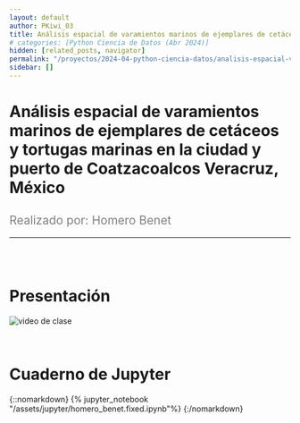 ```yaml
---
layout: default
author: PKiwi_03
title: Análisis espacial de varamientos marinos de ejemplares de cetáceos y tortugas marinas en la ciudad y puerto de Coatzacoalcos Veracruz, México
# categories: [Python Ciencia de Datos (Abr 2024)]
hidden: [related_posts, navigator]
permalink: "/proyectos/2024-04-python-ciencia-datos/analisis-espacial-varamientos-marinos.html"
sidebar: []
---
```


# Análisis espacial de varamientos marinos de ejemplares de cetáceos y tortugas marinas en la ciudad y puerto de Coatzacoalcos Veracruz, México
<h2 style="color: gray; font-weight: normal;">
Realizado por: Homero Benet
</h2>

---

<br><br>

# Presentación

![video de clase](https://youtu.be/5_pqFyzCIKU)

<br>

# Cuaderno de Jupyter

{::nomarkdown}
{% jupyter_notebook "/assets/jupyter/homero_benet.fixed.ipynb"%}
{:/nomarkdown}
